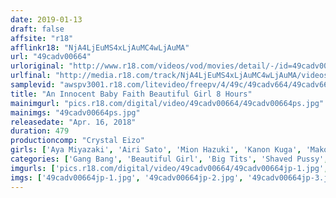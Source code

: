```yaml
---
date: 2019-01-13
draft: false
affsite: "r18"
afflinkr18: "NjA4LjEuMS4xLjAuMC4wLjAuMA"
url: "49cadv00664"
urloriginal: "http://www.r18.com/videos/vod/movies/detail/-/id=49cadv00664"
urlfinal: "http://media.r18.com/track/NjA4LjEuMS4xLjAuMC4wLjAuMA/videos/vod/movies/detail/-/id=49cadv00664"
samplevid: "awspv3001.r18.com/litevideo/freepv/4/49c/49cadv664/49cadv664_dmb_w.mp4"
title: "An Innocent Baby Faith Beautiful Girl 8 Hours"
mainimgurl: "pics.r18.com/digital/video/49cadv00664/49cadv00664ps.jpg"
mainimgs: "49cadv00664ps.jpg"
releasedate: "Apr. 16, 2018"
duration: 479
productioncomp: "Crystal Eizo"
girls: ['Aya Miyazaki', 'Airi Sato', 'Mion Hazuki', 'Kanon Kuga', 'Mako Ayanami', 'Mio Oshima', 'Yuri Asada', 'Arisu Amane', 'Izumi Imamiya', 'Hikari Inamura']
categories: ['Gang Bang', 'Beautiful Girl', 'Big Tits', 'Shaved Pussy', 'Creampie', 'Vibrator', 'Squirting', 'Big Vibrator', 'Compilation', 'Over 4 Hours']
imgurls: ['pics.r18.com/digital/video/49cadv00664/49cadv00664jp-1.jpg', 'pics.r18.com/digital/video/49cadv00664/49cadv00664jp-2.jpg', 'pics.r18.com/digital/video/49cadv00664/49cadv00664jp-3.jpg', 'pics.r18.com/digital/video/49cadv00664/49cadv00664jp-4.jpg', 'pics.r18.com/digital/video/49cadv00664/49cadv00664jp-5.jpg', 'pics.r18.com/digital/video/49cadv00664/49cadv00664jp-6.jpg', 'pics.r18.com/digital/video/49cadv00664/49cadv00664jp-7.jpg', 'pics.r18.com/digital/video/49cadv00664/49cadv00664jp-8.jpg', 'pics.r18.com/digital/video/49cadv00664/49cadv00664jp-9.jpg', 'pics.r18.com/digital/video/49cadv00664/49cadv00664jp-10.jpg', 'pics.r18.com/digital/video/49cadv00664/49cadv00664jp-11.jpg', 'pics.r18.com/digital/video/49cadv00664/49cadv00664jp-12.jpg', 'pics.r18.com/digital/video/49cadv00664/49cadv00664jp-13.jpg', 'pics.r18.com/digital/video/49cadv00664/49cadv00664jp-14.jpg', 'pics.r18.com/digital/video/49cadv00664/49cadv00664jp-15.jpg', 'pics.r18.com/digital/video/49cadv00664/49cadv00664jp-16.jpg', 'pics.r18.com/digital/video/49cadv00664/49cadv00664jp-17.jpg', 'pics.r18.com/digital/video/49cadv00664/49cadv00664jp-18.jpg', 'pics.r18.com/digital/video/49cadv00664/49cadv00664jp-19.jpg', 'pics.r18.com/digital/video/49cadv00664/49cadv00664jp-20.jpg']
imgs: ['49cadv00664jp-1.jpg', '49cadv00664jp-2.jpg', '49cadv00664jp-3.jpg', '49cadv00664jp-4.jpg', '49cadv00664jp-5.jpg', '49cadv00664jp-6.jpg', '49cadv00664jp-7.jpg', '49cadv00664jp-8.jpg', '49cadv00664jp-9.jpg', '49cadv00664jp-10.jpg', '49cadv00664jp-11.jpg', '49cadv00664jp-12.jpg', '49cadv00664jp-13.jpg', '49cadv00664jp-14.jpg', '49cadv00664jp-15.jpg', '49cadv00664jp-16.jpg', '49cadv00664jp-17.jpg', '49cadv00664jp-18.jpg', '49cadv00664jp-19.jpg', '49cadv00664jp-20.jpg']
---
```

